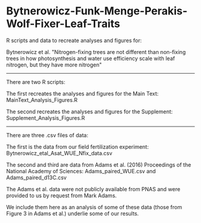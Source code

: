 # Bytnerowicz-Funk-Menge-Perakis-Wolf-Fixer-Leaf-Traits

R scripts and data to recreate analyses and figures for: 

Bytnerowicz et al. "Nitrogen-fixing trees are not different than non-fixing trees in how photosynthesis and water use efficiency scale with leaf nitrogen, but they have more nitrogen"

________________________________________________________________________________________________________________________________________________________________________
There are two R scripts:

The first recreates the analyses and figures for the Main Text: MainText_Analysis_Figures.R

The second recreates the analyses and figures for the Supplement: Supplement_Analysis_Figures.R

________________________________________________________________________________________________________________________________________________________________________
There are three .csv files of data:

The first is the data from our field fertilization experiment: Bytnerowicz_etal_Asat_WUE_Nfix_data.csv

The second and third are data from Adams et al. (2016) Proceedings of the National Academy of Sciences: Adams_paired_WUE.csv and Adams_paired_d13C.csv

The Adams et al. data were not publicly available from PNAS and were provided to us by request from Mark Adams. 

We include them here as an analysis of some of these data (those from Figure 3 in Adams et al.) underlie some of our results.

